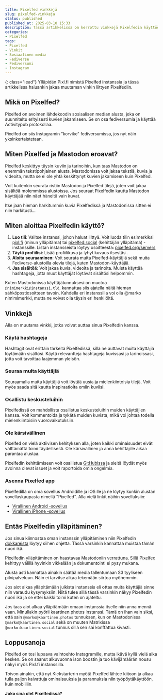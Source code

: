 ```yaml
---
title: Pixelfed vinkkejä
slug: pixelfed-vinkkeja
status: published
published_at: 2025-03-10 15:33
description: Tässä artikkelissa on kerrottu vinkkejä Pixelfedin käyttöön ja hieman sen eroista Mastodoniin verrattuna sekä millaista sitä on ylläpitää.
categories:
- Pixelfed
tags:
- Pixelfed
- Vinkit
- Sosiaalinen media
- Fediverse
- Fediversumi
- Instagram
---
```

{: class="lead"}
Ylläpidän Pixl.fi nimistä Pixelfed instanssia ja tässä artikkelissa haluankin jakaa muutaman vinkin liittyen Pixelfediin.

## Mikä on Pixelfed?
Pixelfed on avoimen lähdekoodin sosiaalisen median alusta, joka on suunniteltu erityisesti kuvien jakamiseen. Se on osa fediversumia ja käyttää Activitypub protokollaa.

Pixelfed on siis Instagramin "korvike" fediversumissa, jos nyt näin yksinkertaistetaan.

## Miten Pixelfed ja Mastodon eroavat?

Pixelfed keskittyy täysin kuviin ja tarinoihin, kun taas Mastodon on enemmän tekstipohjainen alusta. Mastodonissa voit jakaa tekstiä, kuvia ja videoita, mutta se ei ole yhtä keskittynyt kuvien jakamiseen kuin Pixelfed.

Voit kuitenkin seurata ristiin Mastodon ja Pixelfed tilejä, joten voit jakaa sisältöä molemmissa alustoissa. Jos seuraat Pixelfedin kautta Mastodon käyttäjää niin näet häneltä vain kuvat.

Itse jaan hieman harkitummin kuvia Pixelfedissä ja Mastodonissa sitten ei niin harkitusti...

## Miten aloittaa Pixelfedin käyttö?

1. **Luo tili**: Valitse instanssi, johon haluat liittyä. Voit luoda tilin esimerkiksi [pixl.fi](https://pixl.fi) (minun ylläpitämä) tai [pixelfed.social](https://pixelfed.social) (kehittäjän ylläpitämä) -instanssille. Listan instansseista löytyy osoitteesta: [pixelfed.org/servers](https://pixelfed.org/servers)
2. **Täytä profiilisi**: Lisää profiilikuva ja lyhyt kuvaus itsestäsi.
3. **Aloita seuraaminen**: Voit seurata muita Pixelfed-käyttäjiä sekä muita Fediverse-alustoilla olevia tilejä, kuten Mastodon-käyttäjiä.
4. **Jaa sisältöä**: Voit jakaa kuvia, videoita ja tarinoita. Muista käyttää hashtageja, jotta muut käyttäjät löytävät sisältösi helpommin.

Kuten Mastodonissa käyttäjätunnuksesi on muotoa `@nimimerkki@instanssi.tld`, kannattaa siis ajatella näitä hieman sähköpostiosoitteen tavoin. Kahdella eri instanssilla voi olla @marko nimimimerkki, mutta ne voivat olla täysin eri henkilöitä.

## Vinkkejä

Alla on muutama vinkki, jotka voivat auttaa sinua Pixelfedin kanssa.

### Käytä hashtageja
Hashtagit ovat erittäin tärkeitä Pixelfedissä, sillä ne auttavat muita käyttäjiä löytämään sisältösi. Käytä relevantteja hashtageja kuvissasi ja tarinoissasi, jotta voit tavoittaa laajemman yleisön.

### Seuraa muita käyttäjiä
Seuraamalla muita käyttäjiä voit löytää uusia ja mielenkiintoisia tilejä. Voit myös saada sitä kautta inspiraatioita omiin kuviisi.

### Osallistu keskusteluihin
Pixelfedissä on mahdollista osallistua keskusteluihin muiden käyttäjien kanssa. Voit kommentoida ja tykätä muiden kuvista, mikä voi johtaa todella mielenkiintoisiin vuorovaikutuksiin.

### Ole kärsivällinen
Pixelfed on vielä aktiivisen kehityksen alla, joten kaikki ominaisuudet eivät välttämättä toimi täydellisesti. Ole kärsivällinen ja anna kehittäjille aikaa parantaa alustaa.

Pixelfedin kehittämiseen voit osallistua [GitHubissa](https://github.com/pixelfed/) ja sieltä löydät myös avoinna olevat issuet ja voit raportoida omia ongelmia.

### Asenna Pixelfed app

Pixelfedillä on oma sovellus Androidille ja iOS:lle ja ne löytyy kunkin alustan sovelluskaupasta nimellä "Pixelfed". Alla vielä linkit näihin sovelluksiin:

- [Virallinen Android -sovellus](https://play.google.com/store/apps/details?id=com.pixelfed)
- [Virallinen iPhone -sovellus](https://apps.apple.com/us/app/pixelfed/id1632519816)

## Entäs Pixelfedin ylläpitäminen?

Jos sinua kiinnostaa oman instanssin ylläpitäminen niin Pixelfedin [dokkareista](https://docs.pixelfed.org/) löytyy siihen ohjetta. Tässä varsinkin kannattaa muistaa tämän nuori ikä.

Pixelfedin ylläpitäminen on haastavaa Mastodoniin verrattuna. Sillä Pixelfed kehittyy välillä hyvinkin vikkelään ja dokumentointi ei pysy mukana. 

Alusta asti kannattaa ainakin säätää media tallentumaan S3 tyyliseen pilvipalveluun. Näin ei tarvitse alkaa tekemään siirtoa myöhemmin.

Jos aiot alkaa ylläpitämään julkista instanssia eli ottaa muita käyttäjiä sinne niin varaudu kysymyksiin. Niitä tulee sillä tässä varsinkin näkyy Pixelfedin nuori ikä ja se ettei kaikki toimi kuten on ajateltu.

Jos taas aiot alkaa ylläpitämään omaan instanssia itselle niin anna mennä vaan. Minullakin pyörii kaartinen.photos instanssi. Tämä on ihan vain siksi, että sain `@marko@kaartinen.photos` tunnuksen, kun on Mastodonissa `@marko@kaartinen.social` sekä on muuten Matrixissa `@marko:kaartinen.social` tunnus sillä sen sai konffattua kivasti.

## Loppusanoja

Pixelfed on tosi lupaava vaihtoehto Instagramille, mutta ikävä kyllä vielä aika kesken. Se on saanut alkuvuonna ison boostin ja tuo kävijämäärän nousu näkyi myös Pixl.fi instanssilla.

Toivon ainakin, että nyt Kickstarterin myötä Pixelfed lähtee kiitoon ja alkaa tulla paljon kaivattuja ominaisuuksia ja parannuksia niin työpöytäkäyttöön, kuin mobiiliin.

**Joko sinä olet Pixelfedissä?**
